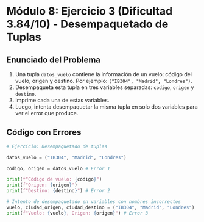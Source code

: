 # Módulo 8: Ejercicio 3 (Dificultad 3.84/10) - Desempaquetado de Tuplas

## Enunciado del Problema

1.  Una tupla `datos_vuelo` contiene la información de un vuelo: código del vuelo, origen y destino. Por ejemplo: `("IB304", "Madrid", "Londres")`.
2.  Desempaqueta esta tupla en tres variables separadas: `codigo`, `origen` y `destino`.
3.  Imprime cada una de estas variables.
4.  Luego, intenta desempaquetar la misma tupla en solo dos variables para ver el error que produce.

## Código con Errores

```python
# Ejercicio: Desempaquetado de tuplas

datos_vuelo = ("IB304", "Madrid", "Londres")

codigo, origen = datos_vuelo # Error 1

print(f"Código de vuelo: {codigo}")
print(f"Origen: {origen}")
print(f"Destino: {destino}") # Error 2

# Intento de desempaquetado en variables con nombres incorrectos
vuelo, ciudad_origen, ciudad_destino = ("IB304", "Madrid", "Londres")
print(f"Vuelo: {vuelo}, Origen: {origen}") # Error 3
```
